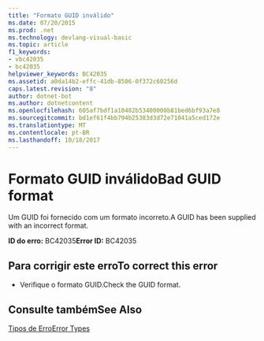 ```yaml
---
title: "Formato GUID inválido"
ms.date: 07/20/2015
ms.prod: .net
ms.technology: devlang-visual-basic
ms.topic: article
f1_keywords:
- vbc42035
- bc42035
helpviewer_keywords: BC42035
ms.assetid: a0da14b2-effc-41db-8506-0f372c60256d
caps.latest.revision: "8"
author: dotnet-bot
ms.author: dotnetcontent
ms.openlocfilehash: 605af7bdf1a10482b53400000b81bed6bf93a7e8
ms.sourcegitcommit: bd1ef61f4bb794b25383d3d72e71041a5ced172e
ms.translationtype: MT
ms.contentlocale: pt-BR
ms.lasthandoff: 10/18/2017
---
```

# <a name="bad-guid-format"></a><span data-ttu-id="88dfa-102">Formato GUID inválido</span><span class="sxs-lookup"><span data-stu-id="88dfa-102">Bad GUID format</span></span>
<span data-ttu-id="88dfa-103">Um GUID foi fornecido com um formato incorreto.</span><span class="sxs-lookup"><span data-stu-id="88dfa-103">A GUID has been supplied with an incorrect format.</span></span>  
  
 <span data-ttu-id="88dfa-104">**ID do erro:** BC42035</span><span class="sxs-lookup"><span data-stu-id="88dfa-104">**Error ID:** BC42035</span></span>  
  
## <a name="to-correct-this-error"></a><span data-ttu-id="88dfa-105">Para corrigir este erro</span><span class="sxs-lookup"><span data-stu-id="88dfa-105">To correct this error</span></span>  
  
-   <span data-ttu-id="88dfa-106">Verifique o formato GUID.</span><span class="sxs-lookup"><span data-stu-id="88dfa-106">Check the GUID format.</span></span>  
  
## <a name="see-also"></a><span data-ttu-id="88dfa-107">Consulte também</span><span class="sxs-lookup"><span data-stu-id="88dfa-107">See Also</span></span>  
 [<span data-ttu-id="88dfa-108">Tipos de Erro</span><span class="sxs-lookup"><span data-stu-id="88dfa-108">Error Types</span></span>](../../visual-basic/programming-guide/language-features/error-types.md)
